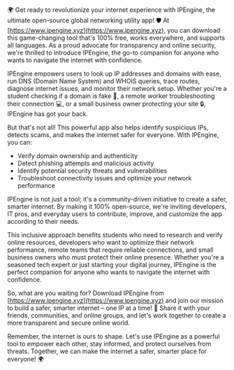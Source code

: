 🌍 Get ready to revolutionize your internet experience with IPEngine, the ultimate open-source global networking utility app! 🛡️ At [https://www.ipengine.xyz](https://www.ipengine.xyz), you can download this game-changing tool that's 100% free, works everywhere, and supports all languages. As a proud advocate for transparency and online security, we're thrilled to introduce IPEngine, the go-to companion for anyone who wants to navigate the internet with confidence.

IPEngine empowers users to look up IP addresses and domains with ease, run DNS (Domain Name System) and WHOIS queries, trace routes, diagnose internet issues, and monitor their network setup. Whether you're a student checking if a domain is fake 🤔, a remote worker troubleshooting their connection 💻, or a small business owner protecting your site 🔒, IPEngine has got your back.

But that's not all! This powerful app also helps identify suspicious IPs, detects scams, and makes the internet safer for everyone. With IPEngine, you can:

* Verify domain ownership and authenticity
* Detect phishing attempts and malicious activity
* Identify potential security threats and vulnerabilities
* Troubleshoot connectivity issues and optimize your network performance

IPEngine is not just a tool; it's a community-driven initiative to create a safer, smarter internet. By making it 100% open-source, we're inviting developers, IT pros, and everyday users to contribute, improve, and customize the app according to their needs.

This inclusive approach benefits students who need to research and verify online resources, developers who want to optimize their network performance, remote teams that require reliable connections, and small business owners who must protect their online presence. Whether you're a seasoned tech expert or just starting your digital journey, IPEngine is the perfect companion for anyone who wants to navigate the internet with confidence.

So, what are you waiting for? Download IPEngine from [https://www.ipengine.xyz](https://www.ipengine.xyz) and join our mission to build a safer, smarter internet – one IP at a time! 🚀 Share it with your friends, communities, and online groups, and let's work together to create a more transparent and secure online world.

Remember, the internet is ours to shape. Let's use IPEngine as a powerful tool to empower each other, stay informed, and protect ourselves from threats. Together, we can make the internet a safer, smarter place for everyone! 🌍
